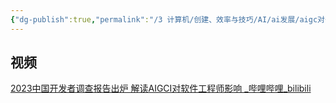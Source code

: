 ```yaml
---
{"dg-publish":true,"permalink":"/3 计算机/创建、效率与技巧/AI/ai发展/aigc对于软件工程的影响/","title":"aigc对于软件工程的影响"}
---
```



## 视频
[2023中国开发者调查报告出炉 解读AIGCI对软件工程师影响 \_哔哩哔哩\_bilibili](https://www.bilibili.com/video/BV1Vu411G7CZ/?spm_id_from=333.337.search-card.all.click)
